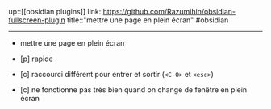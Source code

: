 up::[[obsidian plugins]]
link::https://github.com/Razumihin/obsidian-fullscreen-plugin
title::"mettre une page en plein écran"
#obsidian 

----
 - mettre une page en plein écran

 - [p] rapide
 - [c] raccourci différent pour entrer et sortir (`<C-O>` et `<esc>`)
 - [c] ne fonctionne pas très bien quand on change de fenêtre en plein écran

